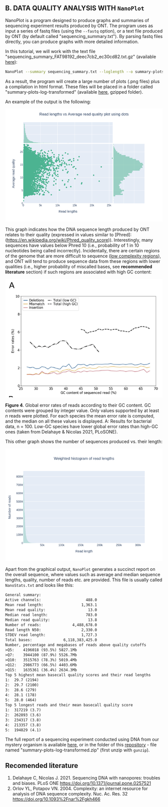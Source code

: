 ## B. DATA QUALITY ANALYSIS WITH `NanoPlot`
NanoPlot is a program designed to produce graphs and summaries of sequencing experiment results produced by ONT. The program uses as input a series of fastq files (using the `--fastq` option), or a text file produced by ONT (by default called "sequencing_summary.txt"). By parsing fastq files directly, you can produce graphs with more detailed information.

In this tutorial, we will work with the text file "sequencing_summary_FAT98192_deec7cb2_ec30cd82.txt.gz" (available [here](https://drive.google.com/file/d/1dy6Sf3TZVkq7S0GOjyy8UlWolUeFEsxv/view?usp=share_link)): 

```bash
NanoPlot --summary sequencing_summary.txt --loglength --o summary-plots-log-transformed
```

As a result, the program will create a large number of plots (.png files) plus a compilation in html format. These files will be placed in a folder called "summary-plots-log-transformed" (available [here](https://github.com/siriusb-nox/Taller-Oxford-Nanopore-Dec-2022/tree/main/NanoPlot/), gzipped folder).

An example of the output is the following:

<p align="center">
 <img src="https://github.com/siriusb-nox/ONT-workshop-Oct-2023/blob/main/IMG/LengthvsQualityScatterPlot_dot.png" alt="Length vs Sequence quality"/>
</p>

This graph indicates how the DNA sequence length produced by ONT relates to their quality (expressed in values similar to [Phred]:(https://en.wikipedia.org/wiki/Phred_quality_score)). Interestingly, many sequences have values below Phred 10 (i.e., probability of 1 in 10 nucleotides being called incorrectly). Incidentally, there are certain regions of the genome that are more difficult to sequence ([low complexity regions](https://academic.oup.com/nar/article/32/suppl_2/W628/1040725)), and ONT will tend to produce sequence data from these regions with lower qualities (i.e., higher probability of miscalled bases, see **recommended literature** section) if such regions are associated with high GC content:

<p align="centre">
 <img src="https://github.com/siriusb-nox/ONT-workshop-Oct-2023/blob/main/IMG/GC_qual_bias_ONT_Delahaye_Nicolas_2021_PLoSONE.png" alt="GC content and quality bias in ONT data"/>
</p>

**Figure 4**. Global error rates of reads according to their GC content. GC contents were grouped by integer value. Only values supported by at least *n* reads were plotted. For each species the mean error rate is computed, and the median on all these values is displayed. A: Results for bacterial data, n = 100. Low-GC species have lower global error rates than high-GC ones (taken from Delahaye & Nicolas 2021, PLoSONE).

This other graph shows the number of sequences produced vs. their length:

<p align="centre">
 <img src="https://github.com/siriusb-nox/ONT-workshop-Oct-2023/blob/main/IMG/WeightedHistogramReadlength.png" alt="Length vs number of sequences"/>
</p>

Apart from the graphical output, `NanoPlot` generates a succinct report on the overall sequence, where values such as average and median sequence lengths, quality, number of reads etc. are provided. This file is usually called ``NanoStats.txt`` and looks like this:


```
General summary:         
Active channels:                    488.0
Mean read length:                 1,363.1
Mean read quality:                   13.0
Median read length:                 783.0
Median read quality:                 13.8
Number of reads:              4,488,678.0
Read length N50:                  2,330.0
STDEV read length:                1,727.3
Total bases:              6,118,383,425.0
Number, percentage and megabases of reads above quality cutoffs
>Q5:	4196018 (93.5%) 5827.1Mb
>Q7:	3944100 (87.9%) 5526.7Mb
>Q10:	3515763 (78.3%) 5019.4Mb
>Q12:	2986773 (66.5%) 4403.6Mb
>Q15:	1635361 (36.4%) 2634.3Mb
Top 5 highest mean basecall quality scores and their read lengths
1:	29.7 (2194)
2:	29.7 (2100)
3:	28.6 (279)
4:	28.1 (178)
5:	28.0 (464)
Top 5 longest reads and their mean basecall quality score
1:	317219 (3.7)
2:	262893 (3.6)
3:	234317 (3.8)
4:	213357 (3.8)
5:	194829 (4.1)

```

The full report of a sequencing experiment conducted using DNA from our mystery organism is available [here](https://drive.google.com/file/d/1jPEOJwQUAObTKwK9kZybFwkhUSoayszy/view?usp=share_link), or in the folder of this [repository](https://github.com/siriusb-nox/Taller-Oxford-Nanopore-Dec-2022/tree/main/NanoPlot) - file named "summary-plots-log-transformed.zip" (first unzip with `gunzip`). 

## Recomended literature
1. Delahaye C, Nicolas J. 2021. Sequencing DNA with nanopores: troubles and biases. PLoS ONE https://doi.org/10.1371/journal.pone.0257521
2. Orlov YL, Potapov VN. 2004. Complexity: an internet resource for analysis of DNA sequence complexity. Nuc. Ac. Res. 32 https://doi.org/10.1093%2Fnar%2Fgkh466
